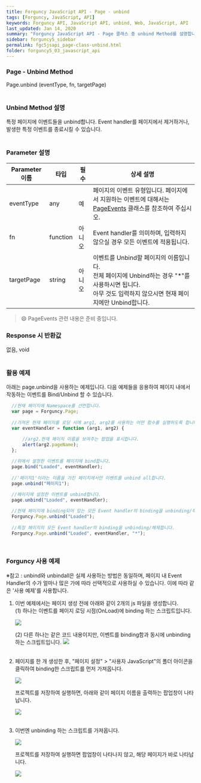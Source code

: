 ```yaml
---
title: Forguncy JavaScript API - Page - unbind
tags: [Forguncy, JavaScript, API]
keywords: Forguncy API, JavaScript API, unbind, Web, JavaScript, API
last_updated: Jan 14, 2020
summary: "Forguncy JavaScript API - Page 클래스 중 unbind Method를 설명합니다."
sidebar: forguncy5_sidebar
permalink: fgc5jsapi_page-class-unbind.html
folder: forguncy5_03_javascript_api
---
```


### Page - Unbind Method
Page.unbind (eventType, fn, targetPage)
<br /><br />

### Unbind Method 설명
특정 페이지에 이벤트들을 unbind합니다. Event handler를 페이지에서 제거하거나, 발생한 특정 이벤트를 종료시킬 수 있습니다.
<br /><br />

### Parameter 설명

| Parameter 이름 | 타입 | 필수 | 상세 설명 |
| --- | --- | --- | --- |
| eventType | any | 예 | 페이지의 이벤트 유형입니다. 페이지에서 지원하는 이벤트에 대해서는 [PageEvents]() 클래스를 참조하여 주십시오. |
| fn | function | 아니오 | Event handler를 의미하며, 입력하지 않으실 경우 모든 이벤트에 적용됩니다. |
| targetPage | string	| 아니오 | 이벤트를 Unbind할 페이지의 이름입니다.<br />전체 페이지에 Unbind하는 경우 "*"를 사용하시면 됩니다.<br />아무 것도 입력하지 않으시면 현재 페이지에만 Unbind합니다. |

> 😄 PageEvents 관련 내용은 준비 중입니다.

<!-- <br /><br /> 위 memo를 삭제할 때 comment 제거 -->

### Response 시 반환값
없음, void
<br /><br />

### 활용 예제
아래는 page.unbind을 사용하는 예제입니다. 다음 예제들을 응용하여 페이지 내에서 작동하는 이벤트를 Bind/Unbind 할 수 있습니다.
<br />

~~~javascript
  //현재 페이지에 Namespace를 선언합니다.
  var page = Forguncy.Page;
  
  //가져온 현재 페이지를 로딩 시에 arg1, arg2를 사용하는 어떤 함수를 실행하도록 합니다.
  var eventHandler = function (arg1, arg2) {
      
      //arg2.현재 페이지 이름을 보여주는 팝업을 표시합니다.
      alert(arg2.pageName);
  };

  //위에서 설정한 이벤트를 페이지에 bind합니다.
  page.bind("Loaded", eventHandler);
  
  //'페이지1'이라는 이름을 가진 페이지에서만 이벤트를 unbind all합니다.
  page.unbind("페이지1");
  
  //페이지에 설정한 이벤트를 unbind합니다.
  page.unbind("Loaded", eventHandler);

  //현재 페이지에 binding되어 있는 모든 Event handler의 binding을 unbinding/해제합니다.
  Forguncy.Page.unbind("Loaded");
 
  //특정 페이지의 모든 Event handler의 binding을 unbinding/해제합니다.
  Forguncy.Page.unbind("Loaded", eventHandler, "*");
~~~

<br />

### Forguncy 사용 예제

※참고 : unbind와 unbindall은 실제 사용하는 방법은 동일하며, 페이지 내 Event Handler의 수가 얼마나 많은 가에 따라 선택적으로 사용하실 수 있습니다. 이에 따라 같은 '사용 예제'를 사용합니다.

1. 이번 예제에서는 페이지 생성 전에 아래와 같이 2개의 js 파일을 생성합니다.<br />
    (1) 하나는 이벤트를 페이지 로딩 시점(OnLoad)에 binding 하는 스크립트입니다.

    ![]({{site.url}}/images/forguncy5/ex-ss_page-unbindall01.png)
    <br />

    (2) 다른 하나는 같은 코드 내용이지만, 이벤트를 binding함과 동시에 unbinding 하는 스크립트입니다.
    ![]({{site.url}}/images/forguncy5/ex-ss_page-unbindall02.png)
    <br /><br />

2. 페이지를 한 개 생성한 후, "페이지 설정" > "사용자 JavaScript"의 폴더 아이콘을 클릭하여 binding한 스크립트를 먼저 가져옵니다.

    ![]({{site.url}}/images/forguncy5/ex-ss_page-unbindall03.png)
    <br />

    프로젝트를 저장하여 실행하면, 아래와 같이 페이지 이름을 출력하는 팝업창이 나타납니다.

    ![]({{site.url}}/images/forguncy5/ex-ss_page-unbindall04.png)
    <br /><br />

3. 이번엔 unbinding 하는 스크립트를 가져옵니다.

    ![]({{site.url}}/images/forguncy5/ex-ss_page-unbindall05.png)
    <br />

    프로젝트를 저장하여 실행하면 팝업창이 나타나지 않고, 해당 페이지가 바로 나타납니다.

    ![]({{site.url}}/images/forguncy5/ex-ss_page-unbindall06.png)

<br /><br />